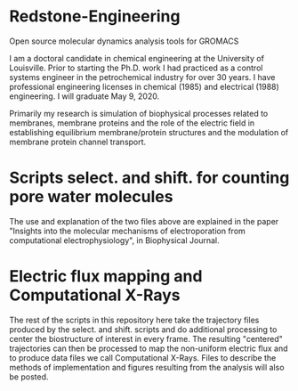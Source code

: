 # Redstone-Engineering
Open source molecular dynamics analysis tools for GROMACS

I am a doctoral candidate in chemical engineering at the University of Louisville. Prior to starting the Ph.D. work I had practiced as a control systems engineer in the petrochemical industry for over 30 years. I have professional engineering licenses in chemical (1985) and electrical (1988) engineering. I will graduate May 9, 2020.

Primarily my research is simulation of biophysical processes related to membranes, membrane proteins and the role of the electric field in establishing equilibrium membrane/protein structures and the modulation of membrane protein channel transport. 
# Scripts select. and shift. for counting pore water molecules
The use and explanation of the two files above are explained in the paper "Insights into the molecular mechanisms of electroporation from computational electrophysiology", in Biophysical Journal.
# Electric flux mapping and Computational X-Rays
The rest of the scripts in this repository here take the trajectory files produced by the select. and shift. scripts and do additional processing to center the biostructure of interest in every frame. The resulting "centered" trajectories can then be processed to map the non-uniform electric flux and to produce data files we call Computational X-Rays. Files to describe the methods of implementation and figures resulting from the analysis will also be posted.
